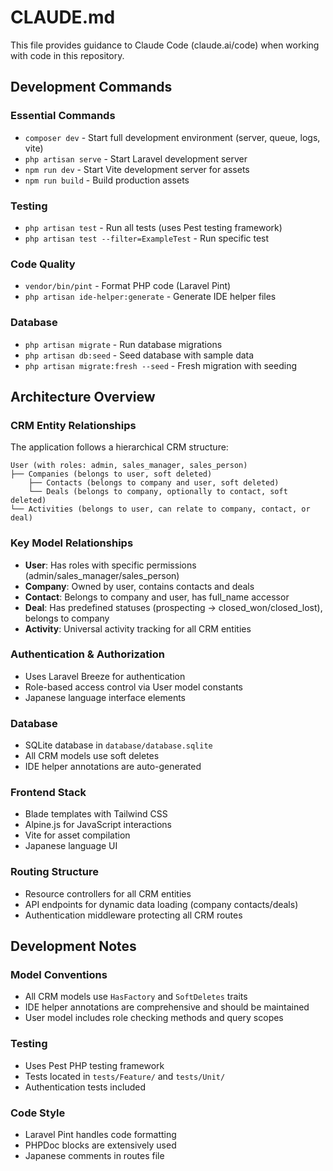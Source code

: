 # CLAUDE.md

This file provides guidance to Claude Code (claude.ai/code) when working with code in this repository.

## Development Commands

### Essential Commands
- `composer dev` - Start full development environment (server, queue, logs, vite)
- `php artisan serve` - Start Laravel development server
- `npm run dev` - Start Vite development server for assets
- `npm run build` - Build production assets

### Testing
- `php artisan test` - Run all tests (uses Pest testing framework)
- `php artisan test --filter=ExampleTest` - Run specific test

### Code Quality
- `vendor/bin/pint` - Format PHP code (Laravel Pint)
- `php artisan ide-helper:generate` - Generate IDE helper files

### Database
- `php artisan migrate` - Run database migrations
- `php artisan db:seed` - Seed database with sample data
- `php artisan migrate:fresh --seed` - Fresh migration with seeding

## Architecture Overview

### CRM Entity Relationships
The application follows a hierarchical CRM structure:

```
User (with roles: admin, sales_manager, sales_person)
├── Companies (belongs to user, soft deleted)
    ├── Contacts (belongs to company and user, soft deleted)
    └── Deals (belongs to company, optionally to contact, soft deleted)
└── Activities (belongs to user, can relate to company, contact, or deal)
```

### Key Model Relationships
- **User**: Has roles with specific permissions (admin/sales_manager/sales_person)
- **Company**: Owned by user, contains contacts and deals
- **Contact**: Belongs to company and user, has full_name accessor
- **Deal**: Has predefined statuses (prospecting → closed_won/closed_lost), belongs to company
- **Activity**: Universal activity tracking for all CRM entities

### Authentication & Authorization
- Uses Laravel Breeze for authentication
- Role-based access control via User model constants
- Japanese language interface elements

### Database
- SQLite database in `database/database.sqlite`
- All CRM models use soft deletes
- IDE helper annotations are auto-generated

### Frontend Stack
- Blade templates with Tailwind CSS
- Alpine.js for JavaScript interactions
- Vite for asset compilation
- Japanese language UI

### Routing Structure
- Resource controllers for all CRM entities
- API endpoints for dynamic data loading (company contacts/deals)
- Authentication middleware protecting all CRM routes

## Development Notes

### Model Conventions
- All CRM models use `HasFactory` and `SoftDeletes` traits
- IDE helper annotations are comprehensive and should be maintained
- User model includes role checking methods and query scopes

### Testing
- Uses Pest PHP testing framework
- Tests located in `tests/Feature/` and `tests/Unit/`
- Authentication tests included

### Code Style
- Laravel Pint handles code formatting
- PHPDoc blocks are extensively used
- Japanese comments in routes file